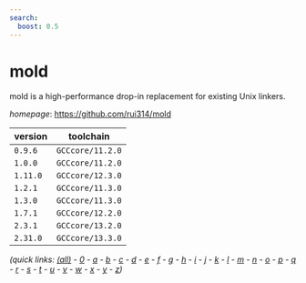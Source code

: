 ```yaml
---
search:
  boost: 0.5
---
```

# mold

mold is a high-performance drop-in replacement for existing Unix linkers.

*homepage*: <https://github.com/rui314/mold>

version | toolchain
--------|----------
``0.9.6`` | ``GCCcore/11.2.0``
``1.0.0`` | ``GCCcore/11.2.0``
``1.11.0`` | ``GCCcore/12.3.0``
``1.2.1`` | ``GCCcore/11.3.0``
``1.3.0`` | ``GCCcore/11.3.0``
``1.7.1`` | ``GCCcore/12.2.0``
``2.3.1`` | ``GCCcore/13.2.0``
``2.31.0`` | ``GCCcore/13.3.0``


*(quick links: [(all)](../index.md) - [0](../0/index.md) - [a](../a/index.md) - [b](../b/index.md) - [c](../c/index.md) - [d](../d/index.md) - [e](../e/index.md) - [f](../f/index.md) - [g](../g/index.md) - [h](../h/index.md) - [i](../i/index.md) - [j](../j/index.md) - [k](../k/index.md) - [l](../l/index.md) - [m](../m/index.md) - [n](../n/index.md) - [o](../o/index.md) - [p](../p/index.md) - [q](../q/index.md) - [r](../r/index.md) - [s](../s/index.md) - [t](../t/index.md) - [u](../u/index.md) - [v](../v/index.md) - [w](../w/index.md) - [x](../x/index.md) - [y](../y/index.md) - [z](../z/index.md))*

